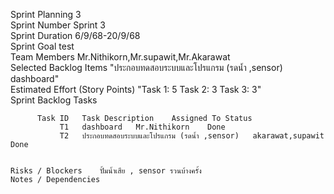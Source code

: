 Sprint Planning 3					
	Sprint Number	Sprint 3			
	Sprint Duration	6/9/68-20/9/68			
	Sprint Goal	test			
	Team Members	Mr.Nithikorn,Mr.supawit,Mr.Akarawat			
	Selected Backlog Items	"ประกอบทดสอบระบบและโปรแกรม (รดน้ำ ,sensor)
dashboard"			
	Estimated Effort (Story Points)	"Task 1: 5
 Task 2: 3
 Task 3: 3"			
	Sprint Backlog Tasks				
					
	      Task ID	Task Description	Assigned To	Status	
	           T1	dashboard	Mr.Nithikorn	Done	
	           T2	ประกอบทดสอบระบบและโปรแกรม (รดน้ำ ,sensor)	akarawat,supawit	Done	
					
					
	Risks / Blockers	ปั้มน้ำเสีย , sensor รวนบ้างครั้ง			
	Notes / Dependencies				
